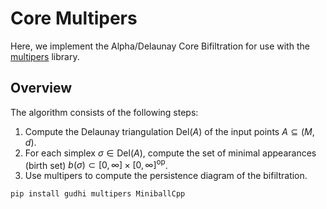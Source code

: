 # Core Multipers

Here, we implement the Alpha/Delaunay Core Bifiltration for use with the [multipers](https://github.com/DavidLapous/multipers) library.

## Overview

The algorithm consists of the following steps:

1. Compute the Delaunay triangulation $\text{Del}(A)$ of the input points $A\subseteq(M,d)$.
2. For each simplex $\sigma\in\text{Del}(A)$, compute the set of minimal appearances (birth set) $b(\sigma)\subset[0,\infty]\times[0,\infty]^\text{op}$.
3. Use multipers to compute the persistence diagram of the bifiltration.


```bash
pip install gudhi multipers MiniballCpp
```
